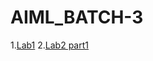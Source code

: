 # AIML_BATCH-3
1.[Lab1](https://github.com/PadidalaHimabindu/AIML_BATCH-3/blob/main/Untitled1.ipynb)
2.[Lab2 part1](https://github.com/PadidalaHimabindu/AIML_BATCH-3/blob/main/Assignment2.ipynb)
